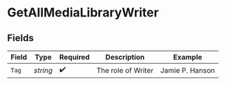 # GetAllMediaLibraryWriter


## Fields

| Field              | Type               | Required           | Description        | Example            |
| ------------------ | ------------------ | ------------------ | ------------------ | ------------------ |
| `Tag`              | *string*           | :heavy_check_mark: | The role of Writer | Jamie P. Hanson    |